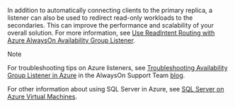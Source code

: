 In addition to automatically connecting clients to the primary replica, a listener can also be used to redirect read-only workloads to the secondaries. This can improve the performance and scalability of your overall solution. For more information, see [Use ReadIntent Routing with Azure AlwaysOn Availability Group Listener](http://go.microsoft.com/fwlink/?LinkId=522515).

> [!NOTE]
> For troubleshooting tips on Azure listeners, see [Troubleshooting Availability Group Listener in Azure](http://blogs.msdn.com/b/alwaysonpro/archive/2016/02/01/troubleshooting-availability-group-listener-in-azure.aspx) in the AlwaysOn Support Team [blog](http://blogs.msdn.com/b/alwaysonpro/).
> 
> 

For other information about using SQL Server in Azure, see [SQL Server on Azure Virtual Machines](../articles/virtual-machines/windows/sql/virtual-machines-windows-sql-server-iaas-overview.md).

